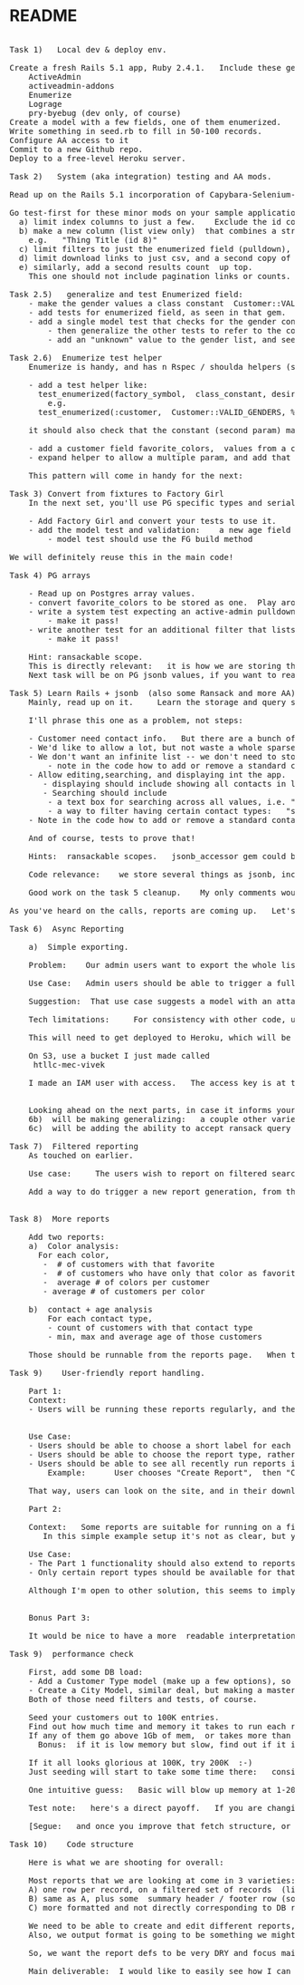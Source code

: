 # README

<pre>

Task 1)   Local dev & deploy env.   

Create a fresh Rails 5.1 app, Ruby 2.4.1.   Include these gems:
	ActiveAdmin
	activeadmin-addons
	Enumerize
	Lograge
	pry-byebug (dev only, of course)
Create a model with a few fields, one of them enumerized.   
Write something in seed.rb to fill in 50-100 records.   
Configure AA access to it
Commit to a new Github repo.   
Deploy to a free-level Heroku server.   

Task 2)   System (aka integration) testing and AA mods.  

Read up on the Rails 5.1 incorporation of Capybara-Selenium-Chrome as default system-test framework, in Minitest.    We're trying to stick to that.  

Go test-first for these minor mods on your sample application:  
  a) limit index columns to just a few.    Exclude the id column.   
  b) make a new column (list view only)  that combines a string and the id, *and that value should link to the view page of the object*
	e.g.   "Thing Title (id 8)"    
  c) limit filters to just the enumerized field (pulldown),  and _contains search in a text field.  
  d) limit download links to just csv, and a second copy of the download link *above* the list.     
  e) similarly, add a second results count  up top.  
	This one should not include pagination links or counts.   Just "N matching #{model_plural}"  

Task 2.5)   generalize and test Enumerized field:  
	- make the gender values a class constant  Customer::VALID_GENDERS
	- add tests for enumerized field, as seen in that gem.   
	- add a single model test that checks for the gender constant values
		- then generalize the other tests to refer to the constant 
		- add an "unknown" value to the gender list, and see that only the model test breaks.

Task 2.6)  Enumerize test helper
	Enumerize is handy, and has n Rspec / shoulda helpers (see on github).       We're trying to stick to Minitest, so let's create something similar that shortens our tests.  

	- add a test helper like: 
	  test_enumerized(factory_symbol,  class_constant, desired_array, same_order_required = false)
		e.g.
	  test_enumerized(:customer,  Customer::VALID_GENDERS, %w(male female))

	it should also check that the constant (second param) matches the expected values.   Basically, just a helper form of my commit.  

	- add a customer field favorite_colors,  values from a constant again,   enumerized multiple: true   
	- expand helper to allow a multiple param, and add that check to the helper.   

	This pattern will come in handy for the next:

Task 3) Convert from fixtures to Factory Girl
	In the next set, you'll use PG specific types and serialization, so really need to run our test data through the model code.  

	- Add Factory Girl and convert your tests to use it.
	- add the model test and validation:    a new age field that should be between 18 and 99
		- model test should use the FG build method

We will definitely reuse this in the main code!  

Task 4) PG arrays

	- Read up on Postgres array values.     
	- convert favorite_colors to be stored as one.  Play around in SQL with storing and querying, so you'll be able to read ActiveRelation-generated SQL.   
	- write a system test expecting an active-admin pulldown filter for customers with that favorite color in that list.   
		- make it pass!  
	- write another test for an additional filter that lists the colors as a set of checkboxes, where customers colors match  *any* of the checked colors.  
	 	- make it pass!  
		
	Hint: ransackable scope.   
	This is directly relevant:   it is how we are storing the Data Problem flags on Carbon Records.  
	Next task will be on PG jsonb values, if you want to read ahead.  

Task 5) Learn Rails + jsonb  (also some Ransack and more AA)  
	Mainly, read up on it.     Learn the storage and query syntax in PG directly -- along the way, try out some inserts and queries directly in SQL.   Although Rails & Arel hide most of that, as usual, the syntax and operators are unusual.  When debugging, it helps to be able to read the SQL logs, to make sure Arel is doing what you intended.     Among the other things you can google:  https://www.postgresql.org/docs/9.4/static/datatype-json.html

	I'll phrase this one as a problem, not steps:  

	- Customer need contact info.   But there are a bunch of common ways:   mobile, landline, email, twitter, slack, facebook, etc.   
	- We'd like to allow a lot, but not waste a whole sparse column on each of them.    
	- We don't want an infinite list -- we don't need to store customers' Geocities handle :-) -- so limit to a chosen list of 10-15.   
		- note in the code how to add or remove a standard contact type.    
	- Allow editing,searching, and displaying int the app.  
	   - displaying should include showing all contacts in list view.    Probably in one column, since 10-15 mostly empty columns is lame.  
	   - Searching should include
		- a text box for searching across all values, i.e. "one of their contacts contains 'vivek'"  
		- a way to filter having certain contact types:   "show only customers that have a facebook and an email"   
	- Note in the code how to add or remove a standard contact type.   

	And of course, tests to prove that!  

	Hints:  ransackable scopes.   jsonb_accessor gem could be useful, depending on choices.   

	Code relevance:    we store several things as jsonb, including the important raw data that comes from the partners.     I also use it for result recording and other feedback / messages.   I have placeholders for more, as I anticipate needing it for various particular carbon-calculation parameters, per product or partner.

	Good work on the task 5 cleanup.    My only comments would be minor style questions, so I'll skip right over them here, and make sure we keep you moving.     

As you've heard on the calls, reports are coming up.   Let's get you there.     This is a sizable one, and much more like a full coding problem.   

Task 6)  Async Reporting 

	a)  Simple exporting.

	Problem:    Our admin users want to export the whole list pretty often.    Customers, in (imaginary) production use, are so numerous that foreground AA exporting is taking too long.  It needs to go in the background.   Looking ahead, we need to get away from AA export anyhow, to do more interesting reporting.    

	Use Case:   Admin users should be able to trigger a full export of all customers that runs in the background.   "Full" meaning all fields, including the contact types.     When it's done, they would like to have that export findable on the site, and be able to share a link to it, rather than handing the full file around on email.     

	Suggestion:  That use case suggests a model with an attached file.   After creation, it could send its job to the queue, but otherwise can be managed by AA. 

	Tech limitations:     For consistency with other code, use Carrierwave for attachements, and S3 for storage, at least on production.   (Dev storage is your choice -- I'm fine with S3 even locally, for consistency)        Heroku doesn't offer Redis yet in its Indian regional deploys, so use Delayed::Job w/ AR storage.      (Also, this is a low-volume queue, so the DB penalty of DJ is insignificant)  

	This will need to get deployed to Heroku, which will be another step

	On S3, use a bucket I just made called
	 htllc-mec-vivek

	I made an IAM user with access.   The access key is at the bottom of this email.    The secret I will skype you, for a modicum of security.    Remember not to post the keys to github.


	Looking ahead on the next parts, in case it informs your design:  
	6b)  will be making generalizing:   a couple other varieties of reports, that do some calculations for different output
	6c)  will be adding the ability to accept ransack query params to limit the reporting.   

Task 7)  Filtered reporting
	As touched on earlier.

	Use case:     The users wish to report on filtered search results.      (For BasicCustomer, this isn't very different from the built-in export, but is more useful for other types)

	Add a way to do trigger a new report generation, from the Customer index page, that limits the reporting to the filter results.    Passing the ransack filters is OK -- we do not need to pass exact id list or such.   


Task 8)  More reports

	Add two reports:  
	a)  Color analysis:   
	  For each color,
	   -  # of customers with that favorite
	   -  # of customers who have only that color as favorite. 
	   -  average # of colors per customer
	   - average # of customers per color

	b)  contact + age analysis
	    For each contact type,
		- count of customers with that contact type
		- min, max and average age of those customers

	Those should be runnable from the reports page.   When task 7 is done, they should also accept filtering restriction.   

Task 9)    User-friendly report handling.  

	Part 1:
	Context:  
	- Users will be running these reports regularly, and the details of the run will be hard to remember with generic labels and filenames.   (The details are not just the parameters, but when it was run, it's intended purpose, etc).      


	Use Case:    
	- Users should be able to choose a short label for each report run.     The label should also be incorporated into the resulting filename.      The label should be case-insensitive unique.      
	- Users should be able to choose the report type, rather than have a button or separate page for every type.   (Eventually, there might be a dozen types)
	- Users should be able to see all recently run reports in a list.   
	    Example:      User chooses "Create Report",  then "Color Report", then a label of "Colors 4 Apr before upload".    The resulting index page entry should show that label, and the file should be named something like "Colors 4 Apr before upload.csv".   Or, as a code I prefer less spaces, so perhaps "Colors-4-Apr-before-upload.csv" or even "colors-4-apr-before-upload.csv"    

	That way, users can look on the site, and in their download directory, and see more descriptive names for the reports.  The filenames will also be more helpful to other staff looking in a shared dropbox directory.   

	Part 2:  

	Context:   Some reports are suitable for running on a filtered subset of data, but some won't be.   
	   In this simple example setup it's not as clear, but you can see that the Color report is less useful, even a little misleading, if the data set is filtered for colors --  many color rows will be zeros.   

	Use Case:   
	- The Part 1 functionality should also extend to reports run from the Customers page, with filter parameters.    
	- Only certain report types should be available for that functionality.    For this example, let's prevent the Color report from being chosen from the filtered Customers page.  

	Although I'm open to other solution, this seems to imply an embedded form:   Pulldown for the (filter-friendly) report type, and a box for the label.  


	Bonus Part 3:  

	It would be nice to have a more  readable interpretation of those ransack parameters.    AA prints one in the right column, under the filters.      See if you could leverage that, or copy the code out, to add a "filter description" to the report object.   Or perhaps there is a different gem or gist out there for translating ransack speak into english?

Task 9)  performance check

	First, add some DB load:   
	- Add a Customer Type model (make up a few options), so that Customer belongs to Customer Type.   
	- Create a City Model, similar deal, but making a master list of 100 Faker cities.    Replace the City field with a belongs_to there. 
	Both of those need filters and tests, of course.  
	    
	Seed your customers out to 100K entries.   
	Find out how much time and memory it takes to run each report with it.     
	If any of them go above 1Gb of mem,  or takes more than 5min to run,   see if you can bring that down.   
	  Bonus:  if it is low memory but slow, find out if it is DB or CPU taking the most time.     (All on your local is fine for now)

	If it all looks glorious at 100K, try 200K  :-)     
	Just seeding will start to take some time there:   consider keeping a spare copy of seeded DBs around to reload.  (pg createdb -T)

	One intuitive guess:   Basic will blow up memory at 1-200K.    It's doing customer.ransack.result, meaning it's slurping all of them in at once.  

	Test note:   here's a direct payoff.   If you are changing your fetch structure, your report-accuracy  and -UI tests should stay green.    So we are both confident it is working the same as before.  

	[Segue:   and once you improve that fetch structure, or whatever, we don't want to repeat it everywhere] 

Task 10)    Code structure  

	Here is what we are shooting for overall:  

	Most reports that we are looking at come in 3 varieties:  
	A) one row per record, on a filtered set of records  (like Basic)
	B) same as A, plus some  summary header / footer row (sorta like Basic plus some Color summary rows) 
	C) more formatted and not directly corresponding to DB rows (like Color or Contact)  

	We need to be able to create and edit different reports, particularly types A and B,  in a nice DRY fashion.   This is because a lot of the feedback and back-and-forth on the reports is going to be about the details of how individual columns are calculated, and how rows are filtered and ordered.    Also, performance will be important, with 100K-300K row reports pretty common.   
	Also, we output format is going to be something we might have to change.     Or, more likely,  we might need to improve DB, CPU, or RAM   performance, by changing around the query and retrieve pattern.       And we might have 10-15 report variations.   

	So, we want the report defs to be very DRY and focus mainly on the row-and-column calculations.   And for A and B, it can mainly be row calculations.    If we've got a speedy / low-mem way to pull and report on 100K rows, we don't want to repeat the code in every variation.   

	Main deliverable:  I would like to easily see how I can make three variations on Basic Customer, with a bunch of different custom columns, mainly by specifying and coding up those custom columns.      I would like to write the accuracy test (leveraging some modules / helpers), then mainly only have to code the report-specific behavior:    custom columns, column ordering and headers, maybe some hardcoded filtering and ordering.    

</pre>
